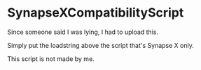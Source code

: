 # SynapseXCompatibilityScript
Since someone said I was lying, I had to upload this.

Simply put the loadstring above the script that's Synapse X only.

This script is not made by me.

